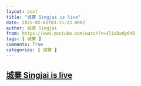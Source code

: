 ```yaml
---
layout: post
title: "城寨 Singjai is live"
date: 2025-02-02T03:15:23.000Z
author: 城寨 Singjai
from: https://www.youtube.com/watch?v=ilioDody64Q
tags: [ 城寨 ]
comments: True
categories: [ 城寨 ]
---
```

<!--1738466123000-->
[城寨 Singjai is live](https://www.youtube.com/watch?v=ilioDody64Q)
------

<div>

</div>
